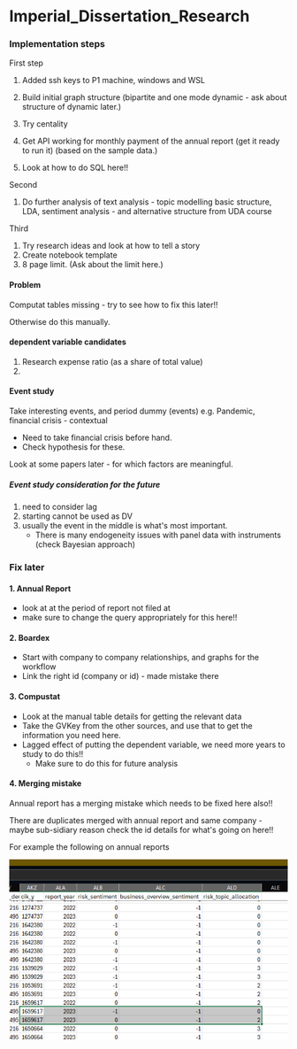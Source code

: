 # Imperial_Dissertation_Research

### Implementation steps


First step

1. Added ssh keys to P1 machine, windows and WSL

1. Build initial graph structure  (bipartite and one mode dynamic - ask about structure of dynamic later.)
1. Try centality
1. Get API working for monthly payment of the annual report (get it ready to run it) (based on the sample data.)
1. Look at how to do SQL here!!


Second

1. Do further analysis of text analysis - topic modelling basic structure, LDA, sentiment analysis - and alternative structure from UDA course


Third

1. Try research ideas and look at how to tell a story
1. Create notebook template
1. 8 page limit. (Ask about the limit here.)


#### Problem

Computat tables missing - try to see how to fix this later!!

Otherwise do this manually.

#### dependent variable candidates

1. Research expense ratio (as a share of total value)
2. 


#### Event study

Take interesting events, and period dummy (events) e.g. Pandemic, financial crisis - contextual

- Need to take financial crisis before hand.
- Check hypothesis for these.

Look at some papers later - for which factors are meaningful.


##### Event study consideration for the future

1. need to consider lag
1. starting cannot be used as DV
1. usually the event in the middle is what's most important.
    - There is many endogeneity issues with panel data with instruments (check Bayesian approach)

### Fix later 

#### 1. Annual Report 

- look at at the period of report not filed at 
- make sure to change the query appropriately for this here!!

#### 2. Boardex

- Start with company to company relationships, and graphs for the workflow
- Link the right id (company or id) - made mistake there

#### 3. Compustat

- Look at the manual table details for getting the relevant data
- Take the GVKey from the other sources, and use that to get the information you need here.
- Lagged effect of putting the dependent variable, we need more years to study to do this!!
    - Make sure to do this for future analysis

#### 4. Merging mistake

Annual report has a merging mistake which needs to be fixed here also!!

There are duplicates merged with annual report and same company - maybe sub-sidiary reason check the id details for what's going on here!!

For example the following on annual reports

![alt text](image.png)